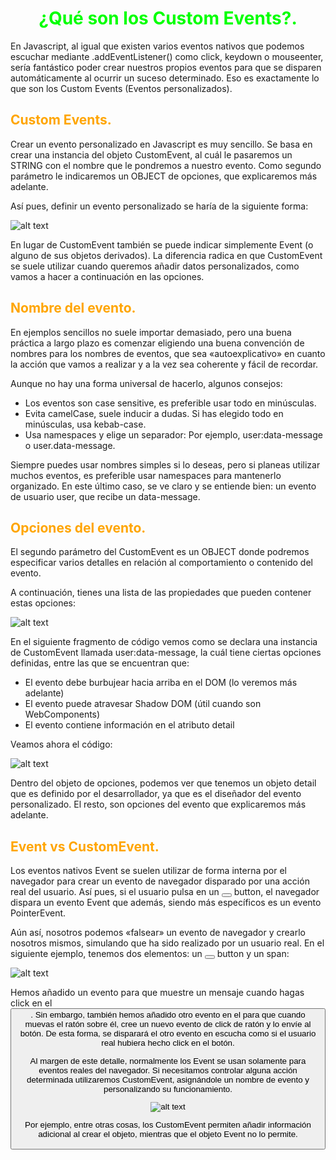 # <span style="color:lime"><center>¿Qué son los Custom Events?.</center></span>

En Javascript, al igual que existen varios eventos nativos que podemos escuchar mediante .addEventListener() como click, keydown o mouseenter, sería fantástico poder crear nuestros propios eventos para que se disparen automáticamente al ocurrir un suceso determinado. Eso es exactamente lo que son los Custom Events (Eventos personalizados).


## <span style="color:orange">Custom Events.</span>
Crear un evento personalizado en Javascript es muy sencillo. Se basa en crear una instancia del objeto CustomEvent, al cuál le pasaremos un STRING con el nombre que le pondremos a nuestro evento. Como segundo parámetro le indicaremos un OBJECT de opciones, que explicaremos más adelante.

Así pues, definir un evento personalizado se haría de la siguiente forma:

![alt text](image.png)

En lugar de CustomEvent también se puede indicar simplemente Event (o alguno de sus objetos derivados). La diferencia radica en que CustomEvent se suele utilizar cuando queremos añadir datos personalizados, como vamos a hacer a continuación en las opciones.

## <span style="color:orange">Nombre del evento.</span>
En ejemplos sencillos no suele importar demasiado, pero una buena práctica a largo plazo es comenzar eligiendo una buena convención de nombres para los nombres de eventos, que sea «autoexplicativo» en cuanto la acción que vamos a realizar y a la vez sea coherente y fácil de recordar.

Aunque no hay una forma universal de hacerlo, algunos consejos:

  -  Los eventos son case sensitive, es preferible usar todo en minúsculas.
  -  Evita camelCase, suele inducir a dudas. Si has elegido todo en minúsculas, usa kebab-case.
 -   Usa namespaces y elige un separador: Por ejemplo, user:data-message o user.data-message.

Siempre puedes usar nombres simples si lo deseas, pero si planeas utilizar muchos eventos, es preferible usar namespaces para mantenerlo organizado. En este último caso, se ve claro y se entiende bien: un evento de usuario user, que recibe un data-message.

## <span style="color:orange">Opciones del evento.</span>
El segundo parámetro del CustomEvent es un OBJECT donde podremos especificar varios detalles en relación al comportamiento o contenido del evento.

A continuación, tienes una lista de las propiedades que pueden contener estas opciones:

![alt text](image-1.png)

En el siguiente fragmento de código vemos como se declara una instancia de CustomEvent llamada user:data-message, la cuál tiene ciertas opciones definidas, entre las que se encuentran que:

  -  El evento debe burbujear hacia arriba en el DOM (lo veremos más adelante)
  -  El evento puede atravesar Shadow DOM (útil cuando son WebComponents)
  -  El evento contiene información en el atributo detail

Veamos ahora el código:

![alt text](image-2.png)

Dentro del objeto de opciones, podemos ver que tenemos un objeto detail que es definido por el desarrollador, ya que es el diseñador del evento personalizado. El resto, son opciones del evento que explicaremos más adelante.

## <span style="color:orange">Event vs CustomEvent.</span>
Los eventos nativos Event se suelen utilizar de forma interna por el navegador para crear un evento de navegador disparado por una acción real del usuario. Así pues, si el usuario pulsa en un <button></button> button, el navegador dispara un evento Event que además, siendo más específicos es un evento PointerEvent.

Aún así, nosotros podemos «falsear» un evento de navegador y crearlo nosotros mismos, simulando que ha sido realizado por un usuario real. En el siguiente ejemplo, tenemos dos elementos: un <button></button> button y un <span></span> span:

![alt text](image-3.png)

Hemos añadido un evento para que muestre un mensaje cuando hagas click en el <button>. Sin embargo, también hemos añadido otro evento en el <span> para que cuando muevas el ratón sobre él, cree un nuevo evento de click de ratón y lo envíe al botón. De esta forma, se disparará el otro evento en escucha como si el usuario real hubiera hecho click en el botón.

Al margen de este detalle, normalmente los Event se usan solamente para eventos reales del navegador. Si necesitamos controlar alguna acción determinada utilizaremos CustomEvent, asignándole un nombre de evento y personalizando su funcionamiento.

![alt text](image-4.png)

Por ejemplo, entre otras cosas, los CustomEvent permiten añadir información adicional al crear el objeto, mientras que el objeto Event no lo permite.
